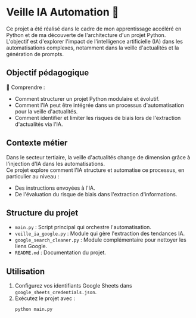 # Veille IA Automation 🚀

Ce projet a été réalisé dans le cadre de mon apprentissage accéléré en Python et de ma découverte de l'architecture d'un projet Python.  
L'objectif est d'explorer l'impact de l'intelligence artificielle (IA) dans les automatisations complexes, notamment dans la veille d'actualités et la génération de prompts.

## Objectif pédagogique

🔎 Comprendre :
- Comment structurer un projet Python modulaire et évolutif.
- Comment l'IA peut être intégrée dans un processus d'automatisation pour la veille d'actualités.
- Comment identifier et limiter les risques de biais lors de l'extraction d'actualités via l'IA.

## Contexte métier

Dans le secteur tertiaire, la veille d'actualités change de dimension grâce à l'injection d'IA dans les automatisations.  
Ce projet explore comment l'IA structure et automatise ce processus, en particulier au niveau :
- Des instructions envoyées à l'IA.
- De l'évaluation du risque de biais dans l'extraction d'informations.

## Structure du projet

- `main.py` : Script principal qui orchestre l'automatisation.
- `veille_ia_google.py` : Module qui gère l'extraction des tendances IA.
- `google_search_cleaner.py` : Module complémentaire pour nettoyer les liens Google.
- `README.md` : Documentation du projet.

## Utilisation

1. Configurez vos identifiants Google Sheets dans `google_sheets_credentials.json`.
2. Exécutez le projet avec :
   ```bash
   python main.py
